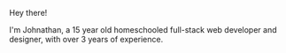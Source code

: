 Hey there!

I'm Johnathan, a 15 year old homeschooled full-stack web developer and designer, with over 3 years of experience.
